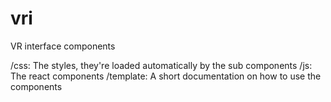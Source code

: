 # vri
VR interface components

/css: The styles, they're loaded automatically by the sub components
/js: The react components
/template: A short documentation on how to use the components
